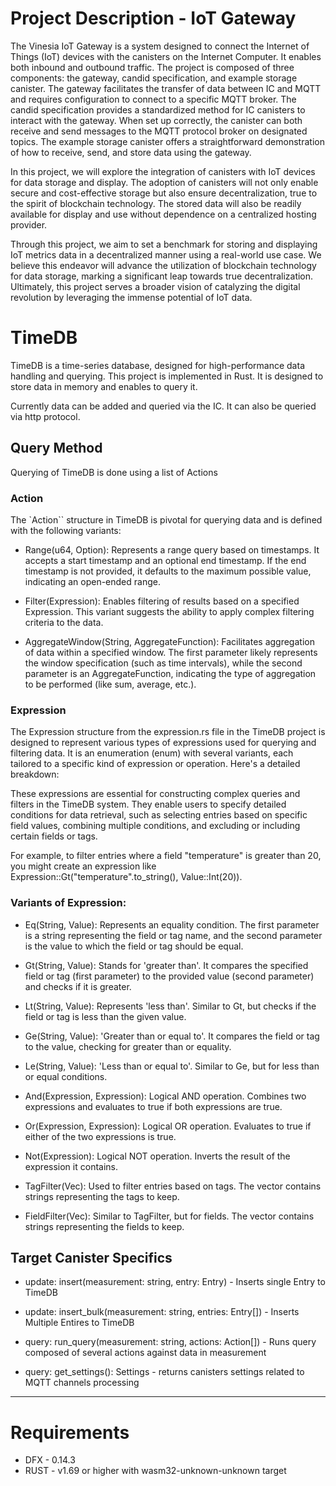 # Project Description - IoT Gateway

The Vinesia IoT Gateway is a system designed to connect the Internet of Things (IoT) devices with the canisters on the Internet Computer. It enables both inbound and outbound traffic. The project is composed of three components: the gateway, candid specification, and example storage canister. The gateway facilitates the transfer of data between IC and MQTT and requires configuration to connect to a specific MQTT broker. The candid specification provides a standardized method for IC canisters to interact with the gateway. When set up correctly, the canister can both receive and send messages to the MQTT protocol broker on designated topics. The example storage canister offers a straightforward demonstration of how to receive, send, and store data using the gateway.

In this project, we will explore the integration of canisters with IoT devices for data storage and display. The adoption of canisters will not only enable secure and cost-effective storage but also ensure decentralization, true to the spirit of blockchain technology. The stored data will also be readily available for display and use without dependence on a centralized hosting provider.

Through this project, we aim to set a benchmark for storing and displaying IoT metrics data in a decentralized manner using a real-world use case. We believe this endeavor will advance the utilization of blockchain technology for data storage, marking a significant leap towards true decentralization. Ultimately, this project serves a broader vision of catalyzing the digital revolution by leveraging the immense potential of IoT data.

# TimeDB

TimeDB is a time-series database, designed for high-performance data handling and querying. This project is implemented in Rust. It is designed to store data in memory and enables to query it. 

Currently data can be added and queried via the IC. It can also be queried via http protocol.

## Query Method

Querying of TimeDB is done using a list of Actions

### Action

The `Action`` structure in TimeDB is pivotal for querying data and is defined with the following variants:

- Range(u64, Option<u64>): Represents a range query based on timestamps. It accepts a start timestamp and an optional end timestamp. If the end timestamp is not provided, it defaults to the maximum possible value, indicating an open-ended range.

- Filter(Expression): Enables filtering of results based on a specified Expression. This variant suggests the ability to apply complex filtering criteria to the data.

- AggregateWindow(String, AggregateFunction): Facilitates aggregation of data within a specified window. The first parameter likely represents the window specification (such as time intervals), while the second parameter is an AggregateFunction, indicating the type of aggregation to be performed (like sum, average, etc.).

### Expression

The Expression structure from the expression.rs file in the TimeDB project is designed to represent various types of expressions used for querying and filtering data. It is an enumeration (enum) with several variants, each tailored to a specific kind of expression or operation. Here's a detailed breakdown:

These expressions are essential for constructing complex queries and filters in the TimeDB system. They enable users to specify detailed conditions for data retrieval, such as selecting entries based on specific field values, combining multiple conditions, and excluding or including certain fields or tags.

For example, to filter entries where a field "temperature" is greater than 20, you might create an expression like Expression::Gt("temperature".to_string(), Value::Int(20)).

### Variants of Expression:

- Eq(String, Value): Represents an equality condition. The first parameter is a string representing the field or tag name, and the second parameter is the value to which the field or tag should be equal.

- Gt(String, Value): Stands for 'greater than'. It compares the specified field or tag (first parameter) to the provided value (second parameter) and checks if it is greater.

- Lt(String, Value): Represents 'less than'. Similar to Gt, but checks if the field or tag is less than the given value.

- Ge(String, Value): 'Greater than or equal to'. It compares the field or tag to the value, checking for greater than or equality.

- Le(String, Value): 'Less than or equal to'. Similar to Ge, but for less than or equal conditions.

- And(Expression, Expression): Logical AND operation. Combines two expressions and evaluates to true if both expressions are true.

- Or(Expression, Expression): Logical OR operation. Evaluates to true if either of the two expressions is true.

- Not(Expression): Logical NOT operation. Inverts the result of the expression it contains.

- TagFilter(Vec<String>): Used to filter entries based on tags. The vector contains strings representing the tags to keep.

- FieldFilter(Vec<String>): Similar to TagFilter, but for fields. The vector contains strings representing the fields to keep.


## Target Canister Specifics

- update: insert(measurement: string, entry: Entry) - Inserts single Entry to TimeDB
- update: insert_bulk(measurement: string, entries: Entry[]) - Inserts Multiple Entires to TimeDB

- query: run_query(measurement: string, actions: Action[]) - Runs query composed of several actions against data in measurement
- query: get_settings(): Settings - returns canisters settings related to MQTT channels processing

---

# Requirements
- DFX - 0.14.3
- RUST - v1.69 or higher with wasm32-unknown-unknown target